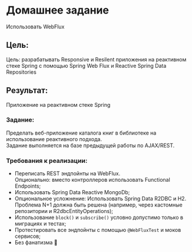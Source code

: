 # Домашнее задание
Использовать WebFlux

## Цель:
Цель: разрабатывать Responsive и Resilent приложения на реактивном стеке Spring c помощью Spring Web Flux и Reactive Spring Data Repositories

## Результат:
Приложение на реактивном стеке Spring

### Задание:
Пределать веб-приложение каталога книг в библиотеке на использование реактивного подхода.  
Задание выполняется на базе предыдущей работы по AJAX/REST.

### Требования к реализации:
- Переписать REST эндпойнты на WebFlux.  
  Опционально: вместо контроллеров использовать Functional Endpoints;
- Использовать Spring Data Reactive MongoDb;
- Опциональное усложнение: Использовать Spring Data R2DBC и H2.  
  Проблема N+1 должна быть решена (например, через кастомные репозитории и R2dbcEntityOperations);
- Использование `block()` и `subscribe()` условно допустимо только в миграциях и тестах;
- Протестировать все эндпойнты с помощью `@WebFluxTest` и моков сервисов;
- Без фанатизма 🙂
